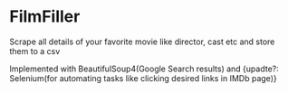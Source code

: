 # FilmFiller
Scrape all details of your favorite movie like director, cast etc and store them to a csv

Implemented with BeautifulSoup4(Google Search results) and {upadte?: Selenium(for automating tasks like clicking desired links in IMDb page)}
